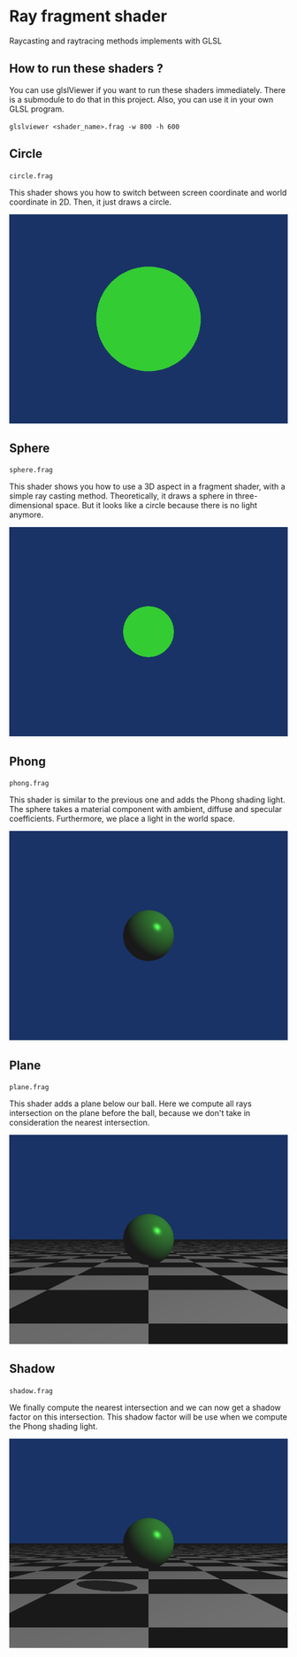 # Ray fragment shader

Raycasting and raytracing methods implements with GLSL

## How to run these shaders ?

You can use glslViewer if you want to run these shaders immediately. There is a submodule to do that in this project. Also, you can use it in your own GLSL program.

`glslviewer <shader_name>.frag -w 800 -h 600`

## Circle

`circle.frag`

This shader shows you how to switch between screen coordinate and world coordinate in 2D. Then, it just draws a circle.

![circle.frag](docs/screenshots/circle.png)

## Sphere

`sphere.frag`

This shader shows you how to use a 3D aspect in a fragment shader, with a simple ray casting method. Theoretically, it draws a sphere in three-dimensional space. But it looks like a circle because there is no light anymore.

![sphere.frag](docs/screenshots/sphere.png)

## Phong

`phong.frag`

This shader is similar to the previous one and adds the Phong shading light. The sphere takes a material component with ambient, diffuse and specular coefficients. Furthermore, we place a light in the world space.

![phong.frag](docs/screenshots/phong.png)

## Plane

`plane.frag`

This shader adds a plane below our ball. Here we compute all rays intersection on the plane before the ball, because we don't take in consideration the nearest intersection.

![plane.frag](docs/screenshots/plane.png)

## Shadow

`shadow.frag`

We finally compute the nearest intersection and we can now get a shadow factor on this intersection. This shadow factor will be use when we compute the Phong shading light.

![shadow.frag](docs/screenshots/shadow.png)
